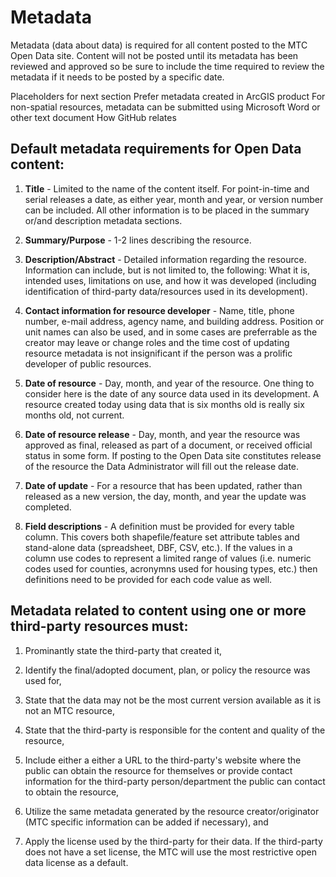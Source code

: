 # Metadata
Metadata (data about data) is required for all content posted to the MTC Open Data site. Content will not be posted until its metadata has been reviewed and approved so be sure to include the time required to review the metadata if it needs to be posted by a specific date.

Placeholders for next section
Prefer metadata created in ArcGIS product
For non-spatial resources, metadata can be submitted using Microsoft Word or other text document
How GitHub relates

## Default metadata requirements for Open Data content:
  1. **Title** - Limited to the name of the content itself. For point-in-time and serial releases a date, as either year, month and year, or version number can be included. All other information is to be placed in the summary or/and description metadata sections.
  
  2. **Summary/Purpose** - 1-2 lines describing the resource.
  
  3. **Description/Abstract** - Detailed information regarding the resource. Information can include, but is not limited to, the following: What it is, intended uses, limitations on use, and how it was developed (including identification of third-party data/resources used in its development).
  
  4. **Contact information for resource developer** - Name, title, phone number, e-mail address, agency name, and building address. Position or unit names can also be used, and in some cases are preferrable as the creator may leave or change roles and the time cost of updating resource metadata is not insignificant if the person was a prolific developer of public resources.
  
  5. **Date of resource** - Day, month, and year of the resource. One thing to consider here is the date of any source data used in its development. A resource created today using data that is six months old is really six months old, not current.
  
  6. **Date of resource release** - Day, month, and year the resource was approved as final, released as part of a document, or received official status in some form. If posting to the Open Data site constitutes release of the resource the Data Administrator will fill out the release date.
  
  7. **Date of update** - For a resource that has been updated, rather than released as a new version, the day, month, and year the update was completed.
  
  8. **Field descriptions** - A definition must be provided for every table column. This covers both shapefile/feature set attribute tables and stand-alone data (spreadsheet, DBF, CSV, etc.). If the values in a column use codes to represent a limited range of values (i.e. numeric codes used for counties, acronymns used for housing types, etc.) then definitions need to be provided for each code value as well. 


## Metadata related to content using one or more third-party resources must:
  1. Prominantly state the third-party that created it,
  
  2. Identify the final/adopted document, plan, or policy the resource was used for,
  
  3. State that the data may not be the most current version available as it is not an MTC resource,
  
  4. State that the third-party is responsible for the content and quality of the resource,
  
  5. Include either a either a URL to the third-party's website where the public can obtain the resource for themselves or provide contact information for the third-party person/department the public can contact to obtain the resource, 
  
  6. Utilize the same metadata generated by the resource creator/originator (MTC specific information can be added if necessary), and
  
  7. Apply the license used by the third-party for their data. If the third-party does not have a set license, the MTC will use the most restrictive open data license as a default.
